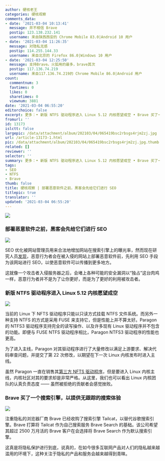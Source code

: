 ```yaml
---
author: 硬核老王
categories: 硬核观察
comments_data:
- date: '2021-03-04 10:13:41'
  message: 并不相信 Brave
  postip: 123.138.232.141
  username: 来自陕西西安的 Chrome Mobile 83.0|Android 10 用户
- date: '2021-03-04 11:26:35'
  message: 对隐私无感
  postip: 114.255.144.33
  username: 来自北京的 Firefox 86.0|Windows 10 用户
- date: '2021-03-04 12:25:50'
  message: 支持Brave。火狐用的最多，brave其次
  postip: 117.136.74.219
  username: 来自117.136.74.219的 Chrome Mobile 86.0|Android 用户
count:
  commentnum: 3
  favtimes: 0
  likes: 0
  sharetimes: 0
  viewnum: 3881
date: '2021-03-04 06:55:20'
editorchoice: false
excerpt: 更多：• 新版 NTFS 驱动程序进入 Linux 5.12 内核愿望成空 • Brave 买了一个搜索引擎，以提供无跟踪的搜索体验
fromurl: ''
id: 13173
islctt: false
largepic: /data/attachment/album/202103/04/065419bsc2rbsgs4rjm2zj.jpg
url: /article-13173-1.html
pic: /data/attachment/album/202103/04/065419bsc2rbsgs4rjm2zj.jpg.thumb.jpg
related: []
reviewer: ''
selector: ''
summary: 更多：• 新版 NTFS 驱动程序进入 Linux 5.12 内核愿望成空 • Brave 买了一个搜索引擎，以提供无跟踪的搜索体验
tags:
- SEO
- NTFS
- Brave
thumb: false
title: 硬核观察 | 部署恶意软件之前，黑客会先给它们进行 SEO
titlepic: true
translator: ''
updated: '2021-03-04 06:55:20'
---
```


![](/data/attachment/album/202103/04/065419bsc2rbsgs4rjm2zj.jpg)


### 部署恶意软件之前，黑客会先给它们进行 SEO


![](/data/attachment/album/202103/04/065358kzjr1kjypk42xw14.jpg)


SEO 优化被网站管理员用来合法地增加网站在搜索引擎上的曝光率，然而现在研究人员[发现](https://news.sophos.com/en-us/2021/03/01/gootloader-expands-its-payload-delivery-options)，恶意行为者会在被入侵的网站上部署恶意软件前，先利用 SEO 手段为该网站进行 SEO，以使恶意软件可以传播到更多地方。


这就像一个攻击者入侵服务器之后，会堵上各种可能的安全漏洞以“独占”这台肉鸡一样，恶意行为者并不是为了让你更好，而是为了更好的利用被攻击者。


### 新版 NTFS 驱动程序进入 Linux 5.12 内核愿望成空


![](/data/attachment/album/202103/04/065443owkov2pmymkomovw.jpg)


当前的 Linux 下 NFTS 驱动程序只能以只读方式挂载 NTFS 文件系统。而另外一种支持 NTFS 的方式是采用 FUSE 来支持它，但是性能上并不算太好。Paragon 的 NTFS3 驱动程序支持完全的读写操作、以及许多现有 Linux 驱动程序并不包含的功能。即便与 FUSE NTFS 驱动程序相比，Paragon NTFS3 驱动程序的性能也更高。


为了进入主线，Paragon 对其驱动程序进行了大量修改以满足上游要求、解决代码审查问题，并提交了第 22 次修改，以期望在下一次 Linux 内核发布时进入主线。


虽然 Paragon 一直在销售其[第三方 NFTS 驱动程序](https://www.paragon-software.com/home/ntfs-linux-professional/)，但是要进入 Linux 内核主线，内核社区对其的要求却是非常严格。从这里，我们也可以看出 Linux 内核团队的认真负责态度 —— 虽然被拒绝的贡献者会感觉挫败。


### Brave 买了一个搜索引擎，以提供无跟踪的搜索体验


![](/data/attachment/album/202103/04/065507v50zuxcp01zxgdpc.jpg)


注重隐私的浏览器厂商 Brave 已经收购了搜索引擎 Tailcat，以替代谷歌搜索引擎。Brave 打算将 Tailcat 作为自己搜索服务 Brave Search 的基础。该公司希望其超过 2500 万月活的 Brave 客户在会选择将 Brave Search 作为默认搜索引擎。


这真是将隐私保护进行到底，说真的，在如今很多互联网产品对人们的隐私越来越滥用的环境下，这种关注于隐私的产品和服务会越来越得到青睐。